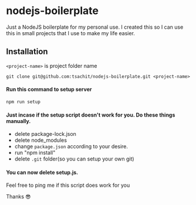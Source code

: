 # nodejs-boilerplate

Just a NodeJS boilerplate for my personal use. I created this so I can use this in small projects that I use to make my life easier.

## Installation
`<project-name>` is project folder name

```
git clone git@github.com:tsachit/nodejs-boilerplate.git <project-name>
```


#### Run this command to setup server
```
npm run setup
```

#### Just incase if the setup script doesn't work for you. Do these things manually.

- delete package-lock.json
- delete node_modules
- change `package.json` according to your desire.
- run "npm install"
- delete `.git` folder(so you can setup your own git)

#### You can now delete setup.js.

Feel free to ping me if this script does work for you

Thanks 😎
